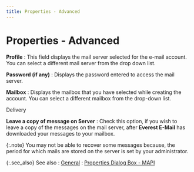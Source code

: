 ```yaml
---
title: Properties - Advanced
---
```


# Properties - Advanced


**Profile**
: This field displays the mail server selected for  the e-mail account. You can select a different mail server from the drop  down list.


**Password (if any)**
: Displays the password entered to access the mail  server.


**Mailbox**
: Displays the mailbox that you have selected while  creating the account. You can select a different mailbox from the drop-down  list.


Delivery


**Leave a copy of message on Server**
: Check this option, if you wish to leave a copy of  the messages on the mail server, after **Everest 
 E-Mail** has downloaded your messages to your mailbox.


{:.note}
You may not be able to recover some messages  because, the period for which mails are stored on the server is set by  your administrator.


{:.see_also}
See also
: [General]({{site.eml_baseurl}}/modify-e-mail-account-properties/properties-dialog-box-mapi-/properties_general_mapi.html)
: [Properties  Dialog Box - MAPI]({{site.eml_baseurl}}/modify-e-mail-account-properties/properties-dialog-box-mapi-/properties_dialog_box_mapi.html)
